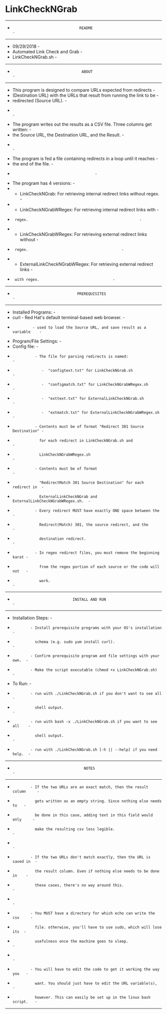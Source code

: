 # LinkCheckNGrab
--------------------------------------------------------------------------------
-                                   README                                     -
--------------------------------------------------------------------------------                                                  
- 09/29/2018                                                                   -
- Automated Link Check and Grab                                                -
- LinkCheckNGrab.sh                                                            -
--------------------------------------------------------------------------------
-                                    ABOUT                                     -
--------------------------------------------------------------------------------
- This program is designed to compare URLs expected from redirects             -
- (Destination URL) with the URLs that result from running the link to be      -
- redirected (Source URL).                                                     -
-                                                                              -
- The program writes out the results as a CSV file. Three columns get written: -
- the Source URL, the Destination URL, and the Result.                         -
-                                                                              -
- The program is fed a file containing redirects in a loop until it reaches    -
- the end of the file.                                                         -
-									       -
- The program has 4 versions:						       -
-    - LinkCheckNGrab: For retrieving internal redirect links without regex.   -
-    - LinkCheckNGrabWRegex: For retrieving internal redirect links with       -
-      regex.		                        			       -
-    - LinkCheckNGrabWRegex: For retrieving external redirect links without    -
-      regex.							               -
-    - ExternalLinkCheckNGrabWRegex: For retrieving external redirect links    -
-      with regex.							       -
--------------------------------------------------------------------------------
-                                  PREREQUISITES                               -
--------------------------------------------------------------------------------
- Installed Programs:                                                          -
- curl - Red Hat's default terminal-based web browser.                         -
-              - used to load the Source URL, and save result as a variable    -
- Program/File Settings:                                                       -
- Config file:                                                                 -
-               - The file for parsing redirects is named:                     -
-                  -  "configtext.txt" for LinkCheckNGrab.sh		       -
-                  -  "configmatch.txt" for LinkCheckNGrabWRegex.sh            -
-                  -  "exttext.txt" for ExternalLinkCheckNGrab.sh              -
-                  -  "extmatch.txt" for ExternalLinkCheckNGrabWRegex.sh       -
-               - Contents must be of format "Redirect 301 Source Destination" -
-                 for each redirect in LinkCheckNGrab.sh and                   -
-                 LinkCheckNGrabWRegex.sh                                      -
-               - Contents must be of format                                   -
-                 "RedirectMatch 301 Source Destination" for each redirect in  -
-                 ExternalLinkCheckNGrab and ExternalLinkCheckNGrabWRegex.sh.  -
-               - Every redirect MUST have exactly ONE space between the       -
-                 Redirect(Match) 301, the source redirect, and the            -
-                 destination redirect.                                        -
-               - In regex redirect files, you must remove the beginning karat -
-                 from the regex portion of each source or the code will not   -
-                 work.                                                        -
--------------------------------------------------------------------------------
-                                INSTALL AND RUN                               -
--------------------------------------------------------------------------------
- Installation Steps:                                                          -
-             - Install prerequisite programs with your OS's installation      -
-               schema (e.g. sudo yum install curl).                           -
-             - Confirm prerequisite program and file settings with your own.  -
-             - Make the script executable (chmod +x LinkCheckNGrab.sh)        -
- To Run:                                                                      -
-             - run with ./LinkCheckNGrab.sh if you don't want to see all      -
-               shell output.                                                  -
-             - run with bash -x ./LinkCheckNGrab.sh if you want to see all    -
-               shell output.                                                  -
-             - run with ./LinkCheckNGrab.sh [-h || --help] if you need help.  -
--------------------------------------------------------------------------------
-                                     NOTES                                    -
--------------------------------------------------------------------------------
-             - If the two URLs are an exact match, then the result column     -
-               gets written as an empty string. Since nothing else needs to   -
-               be done in this case, adding text in this field would only     -
-               make the resulting csv less legible.                           -
-                                                                              -
-             - If the two URLs don't match exactly, then the URL is saved in  -
-               the result column. Even if nothing else needs to be done in    -
-               these cases, there's no way around this.                       -
-                                                                              -
-             - You MUST have a directory for which echo can write the csv     -
-               file. otherwise, you'll have to use sudo, which will lose its  -
-               usefulness once the machine goes to sleep.                     -
-                                                                              -
-             - You will have to edit the code to get it working the way you   -
-               want. You should just have to edit the URL variable(s),        -
-               however. This can easily be set up in the linux bash script.   -
--------------------------------------------------------------------------------
